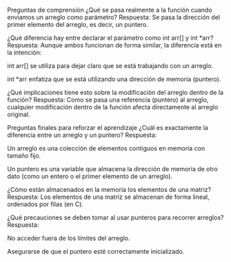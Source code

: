Preguntas de comprensión
¿Qué se pasa realmente a la función cuando enviamos un arreglo como parámetro?
Respuesta: Se pasa la dirección del primer elemento del arreglo, es decir, un puntero.

¿Qué diferencia hay entre declarar el parámetro como int arr[] y int *arr?
Respuesta: Aunque ambos funcionan de forma similar, la diferencia está en la intención:

int arr[] se utiliza para dejar claro que se está trabajando con un arreglo.

int *arr enfatiza que se está utilizando una dirección de memoria (puntero).

¿Qué implicaciones tiene esto sobre la modificación del arreglo dentro de la función?
Respuesta: Como se pasa una referencia (puntero) al arreglo, cualquier modificación dentro de la función afecta directamente al arreglo original.

Preguntas finales para reforzar el aprendizaje
¿Cuál es exactamente la diferencia entre un arreglo y un puntero?
Respuesta:

Un arreglo es una colección de elementos contiguos en memoria con tamaño fijo.

Un puntero es una variable que almacena la dirección de memoria de otro dato (como un entero o el primer elemento de un arreglo).

¿Cómo están almacenados en la memoria los elementos de una matriz?
Respuesta:
Los elementos de una matriz se almacenan de forma lineal, ordenados por filas (en C).

¿Qué precauciones se deben tomar al usar punteros para recorrer arreglos?
Respuesta:

No acceder fuera de los límites del arreglo.

Asegurarse de que el puntero esté correctamente inicializado.